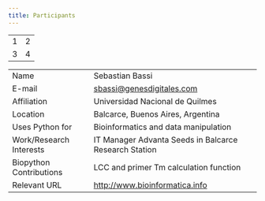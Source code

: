 ```yaml
---
title: Participants
---
```


|     |     |
|-----|-----|
| 1   | 2   |
| 3   | 4   |

|                         |                                                       |
|-------------------------|-------------------------------------------------------|
| Name                    | Sebastian Bassi                                       |
| E-mail                  | sbassi@genesdigitales.com                             |
| Affiliation             | Universidad Nacional de Quilmes                       |
| Location                | Balcarce, Buenos Aires, Argentina                     |
| Uses Python for         | Bioinformatics and data manipulation                  |
| Work/Research Interests | IT Manager Advanta Seeds in Balcarce Research Station |
| Biopython Contributions | LCC and primer Tm calculation function                |
| Relevant URL            | <http://www.bioinformatica.info>                      |


